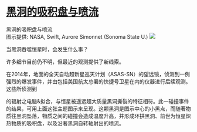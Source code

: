 # [黑洞的吸积盘与喷流](https://github.com/jaaleng/gitblog/issues/25)

黑洞的吸积盘与喷流  
图示提供: NASA, Swift, Aurore Simonnet (Sonoma State U.)
![](https://pic.imgdb.cn/item/663a39b10ea9cb1403df81ff.jpg)

当黑洞吞噬恒星时，会发生什么事？

许多细节目前仍不明，但最近的观测提供了新线索。

在2014年，地面的全天自动超新星巡天计划（ASAS-SN）的望远镜，侦测到一例强烈的爆发事件，并由包括美国航太总署的快捷号卫星在内的仪器进行后续观测。这些所侦测到


的辐射之电脑&拟合，与恒星被遥远超大质量黑洞撕裂的特征相符。此一碰撞事件的结果，可用上面这张主题图示来呈现。这颗黑洞是图示中心的小黑点，而随著物质往黑洞坠落，物质之间的碰撞会造成温度升高，并形成环拱黑洞、前世为恒星炽热物质的吸积盘，以及沿著黑洞自转轴射出的喷流。